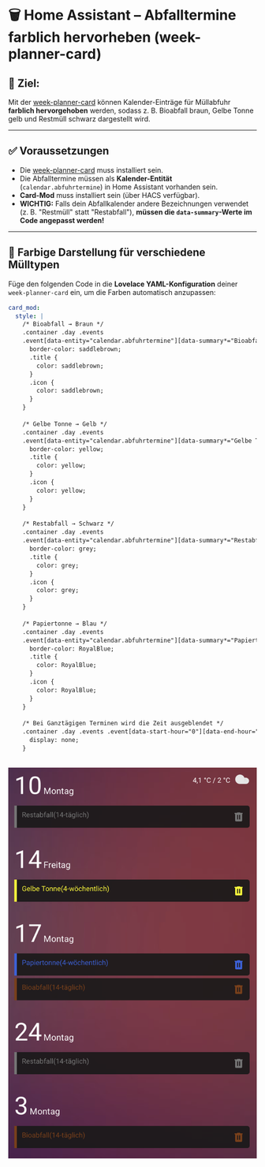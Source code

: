 # 🗑️ Home Assistant – Abfalltermine farblich hervorheben (week-planner-card)

## 🎨 Ziel:
Mit der [week-planner-card](https://github.com/FamousWolf/week-planner-card) können Kalender-Einträge für Müllabfuhr **farblich hervorgehoben** werden, sodass z. B. Bioabfall braun, Gelbe Tonne gelb und Restmüll schwarz dargestellt wird.

---

## ✅ **Voraussetzungen**
- Die [week-planner-card](https://github.com/FamousWolf/week-planner-card) muss installiert sein.
- Die Abfalltermine müssen als **Kalender-Entität** (`calendar.abfuhrtermine`) in Home Assistant vorhanden sein.
- **Card-Mod** muss installiert sein (über HACS verfügbar).
- **WICHTIG:** Falls dein Abfallkalender andere Bezeichnungen verwendet (z. B. "Restmüll" statt "Restabfall"), **müssen die `data-summary`-Werte im Code angepasst werden!**  


---

## 🎨 **Farbige Darstellung für verschiedene Mülltypen**
Füge den folgenden Code in die **Lovelace YAML-Konfiguration** deiner `week-planner-card` ein, um die Farben automatisch anzupassen:

```yaml
card_mod:
  style: |
    /* Bioabfall → Braun */
    .container .day .events
    .event[data-entity="calendar.abfuhrtermine"][data-summary*="Bioabfall"] {
      border-color: saddlebrown;
      .title {
        color: saddlebrown;
      }
      .icon {
        color: saddlebrown;
      }
    }

    /* Gelbe Tonne → Gelb */
    .container .day .events
    .event[data-entity="calendar.abfuhrtermine"][data-summary*="Gelbe Tonne"] {
      border-color: yellow;
      .title {
        color: yellow;
      }
      .icon {
        color: yellow;
      }
    }

    /* Restabfall → Schwarz */
    .container .day .events
    .event[data-entity="calendar.abfuhrtermine"][data-summary*="Restabfall"] {
      border-color: grey;
      .title {
        color: grey;
      }
      .icon {
        color: grey;
      }
    }

    /* Papiertonne → Blau */
    .container .day .events
    .event[data-entity="calendar.abfuhrtermine"][data-summary*="Papiertonne"] {
      border-color: RoyalBlue;
      .title {
        color: RoyalBlue;
      }
      .icon {
        color: RoyalBlue;
      }
    }
    
    /* Bei Ganztägigen Terminen wird die Zeit ausgeblendet */
    .container .day .events .event[data-start-hour="0"][data-end-hour="0"] .time {
      display: none;
    }
    
```
![week-planner-card.png](img/week-planner-card.png)   
   